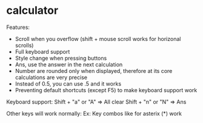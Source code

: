 # calculator

Features:
  - Scroll when you overflow
    (shift + mouse scroll works for horizonal scrolls)
  - Full keyboard support
  - Style change when pressing buttons
  - Ans, use the answer in the next calculation
  - Number are rounded only when displayed, therefore
    at its core calculations are very precise
  - Instead of 0.5, you can use .5 and it works
  - Preventing default shortcuts (except F5) to make
    keyboard support work



Keyboard support:
  Shift + "a" or "A" => All clear
  Shift + "n" or "N" => Ans
  
  Other keys will work normally:
  Ex: Key combos like for asterix (*) work
